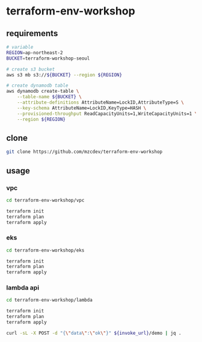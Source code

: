 # terraform-env-workshop

## requirements

```bash
# variable
REGION=ap-northeast-2
BUCKET=terraform-workshop-seoul

# create s3 bucket
aws s3 mb s3://${BUCKET} --region ${REGION}

# create dynamodb table
aws dynamodb create-table \
    --table-name ${BUCKET} \
    --attribute-definitions AttributeName=LockID,AttributeType=S \
    --key-schema AttributeName=LockID,KeyType=HASH \
    --provisioned-throughput ReadCapacityUnits=1,WriteCapacityUnits=1 \
    --region ${REGION}
```

## clone

```bash
git clone https://github.com/mzcdev/terraform-env-workshop
```

## usage

### vpc

```bash
cd terraform-env-workshop/vpc

terraform init
terraform plan
terraform apply
```

### eks

```bash
cd terraform-env-workshop/eks

terraform init
terraform plan
terraform apply
```

### lambda api

```bash
cd terraform-env-workshop/lambda

terraform init
terraform plan
terraform apply

curl -sL -X POST -d "{\"data\":\"ok\"}" ${invoke_url}/demo | jq .
```
